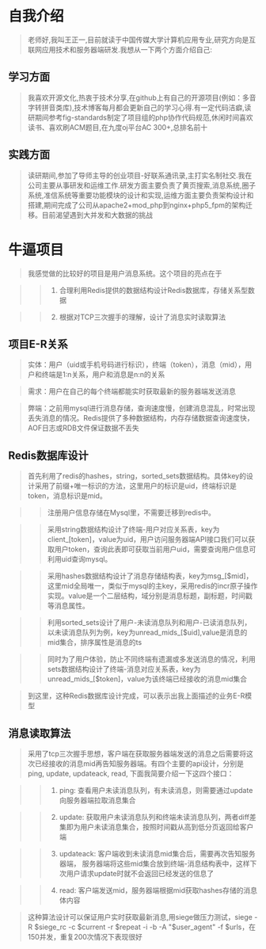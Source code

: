 # 自我介绍

> 老师好,我叫王正一,目前就读于中国传媒大学计算机应用专业,研究方向是互联网应用技术和服务器端研发.我想从一下两个方面介绍自己:

## 学习方面

> 我喜欢开源文化,热衷于技术分享,在github上有自己的开源项目(例如：多音字转拼音类库),技术博客每月都会更新自己的学习心得.有一定代码洁癖,读研期间参考fig-standards制定了项目组的php协作代码规范,休闲时间喜欢读书、喜欢刷ACM题目,在九度oj平台AC 300+,总排名前十

## 实践方面
> 读研期间,参加了导师主导的创业项目-好联系通讯录,主打实名制社交.我在公司主要从事研发和运维工作.研发方面主要负责了黄页搜索,消息系统,圈子系统,准信系统等重要功能模块的设计和实现,运维方面主要负责架构设计和搭建,期间完成了公司从apache2+mod_php到nginx+php5_fpm的架构迁移。目前渴望遇到大并发和大数据的挑战


# 牛逼项目

> 我感觉做的比较好的项目是用户消息系统。这个项目的亮点在于

>> 1. 合理利用Redis提供的数据结构设计Redis数据库，存储关系型数据

>> 2. 根据对TCP三次握手的理解，设计了消息实时读取算法


## 项目E-R关系

> 实体：用户（uid或手机号码进行标识），终端（token），消息（mid），用户和终端是1:n关系，用户和消息是n:n的关系

> 需求：用户在自己的每个终端都能实时获取最新的服务器端发送消息

> 弊端：之前用mysql进行消息存储，查询速度慢，创建消息混乱，时常出现丢失消息的情况。Redis提供了多种数据结构，内存存储数据查询速度快，AOF日志或RDB文件保证数据不丢失


## Redis数据库设计

> 首先利用了redis的hashes，string，sorted_sets数据结构。具体key的设计采用了前缀+唯一标识的方法，这里用户的标识是uid，终端标识是token，消息标识是mid。

>> 注册用户信息存储在Mysql里，不需要迁移到redis中。

>> 采用string数据结构设计了终端-用户对应关系表，key为client_[token]，value为uid，用户访问服务器端API接口我们可以获取用户token，查询此表即可获取当前用户uid，需要查询用户信息可利用uid查询mysql。

>> 采用hashes数据结构设计了消息存储结构表，key为msg_[$mid]，这里mid全局唯一，类似于mysql的主key，采用redis的incr原子操作实现。value是一个二层结构，域分别是消息标题，副标题，时间戳等消息属性。

>> 利用sorted_sets设计了用户-未读消息队列和用户-已读消息队列，以未读消息队列为例，key为unread_mids_[$uid],value是消息的mid集合，排序属性是消息的ts

>> 同时为了用户体验，防止不同终端有遗漏或多发送消息的情况，利用sets数据结构设计了终端-消息对应关系表，key为unread_mids_[$token]，value为该终端已经接收的消息mid集合

> 到这里，这种Redis数据库设计完成，可以表示出我上面描述的业务E-R模型

## 消息读取算法

> 采用了tcp三次握手思想，客户端在获取服务器端发送的消息之后需要将这次已经接收的消息mid再告知服务器端。有四个主要的api设计，分别是ping, update, updateack, read, 下面我简要介绍一下这四个接口：

>> 1. ping: 查看用户未读消息队列，有未读消息，则需要通过update向服务器端拉取消息集合

>> 2. update: 获取用户未读消息队列和终端未读消息队列，两者diff差集即为用户未读消息集合，按照时间戳从高到低分页返回给客户端

>> 3. updateack: 客户端收到未读消息mid集合后，需要再次告知服务器端， 服务器端将这些mid集合放到终端-消息结构表中，这样下次用户请求update时就不会返回已经发送的信息了

>> 4. read: 客户端发送mid，服务器端根据mid获取hashes存储的消息体内容

> 这种算法设计可以保证用户实时获取最新消息,用siege做压力测试，siege -R $siege_rc -c $current -r $repeat -i -b -A "$user_agent" -f $urls，在150并发，重复200次情况下表现很好
